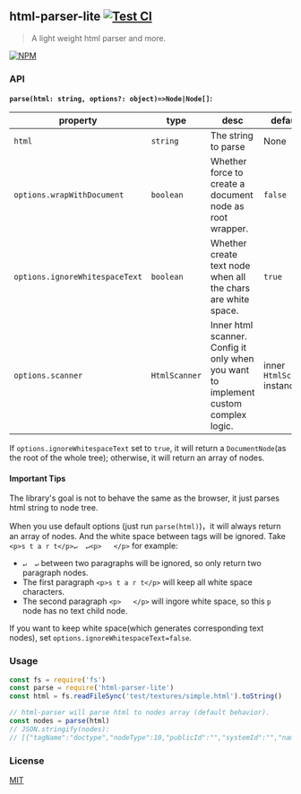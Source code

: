 ## html-parser-lite [![Test CI](https://github.com/creeperyang/html-parser-lite/actions/workflows/node.js.yml/badge.svg)](https://github.com/creeperyang/html-parser-lite/actions/workflows/node.js.yml)

> A light weight html parser and more.

[![NPM](https://nodei.co/npm/html-parser-lite.png?compact=true)](https://nodei.co/npm/html-parser-lite/)

### API

**`parse(html: string, options?: object)=>Node|Node[]`:**


|property|type|desc|defaults|
|--------|---------|-------|-------|
| `html` | `string` | The string to parse | None |
| `options.wrapWithDocument` | `boolean` | Whether force to create a document node as root wrapper. | `false` |
| `options.ignoreWhitespaceText` | `boolean` | Whether create text node when all the chars are white space. | `true` |
| `options.scanner` | `HtmlScanner` | Inner html scanner. Config it only when you want to implement custom complex logic. | inner `HtmlScanner` instance |

If `options.ignoreWhitespaceText` set to `true`, it will return a `DocumentNode`(as the root of the whole tree); otherwise, it will return an array of nodes.

#### Important Tips

The library's goal is not to behave the same as the browser, it just parses html string to node tree.

When you use default options (just run `parse(html)`)，it will always return an array of nodes. And the white space between tags will be ignored. Take `<p>s t a r t</p>↵  ↵<p>   </p>` for example:

- `↵  ↵` between two paragraphs will be ignored, so only return two paragraph nodes.
- The first paragraph `<p>s t a r t</p>` will keep all white space characters.
- The second paragraph `<p>   </p>` will ingore white space, so this `p` node has no text child node.

If you want to keep white space(which generates corresponding text nodes), set `options.ignoreWhitespaceText=false`.

### Usage

```js
const fs = require('fs')
const parse = require('html-parser-lite')
const html = fs.readFileSync('test/textures/simple.html').toString()

// html-parser will parse html to nodes array (default behavior).
const nodes = parse(html)
// JSON.stringify(nodes):
// [{"tagName":"doctype","nodeType":10,"publicId":"","systemId":"","name":"html"},{"tagName":"html","nodeType":1,"childNodes":[{"tagName":"head","nodeType":1,"childNodes":[{"tagName":"meta","nodeType":1,"childNodes":[],"attrs":{"charset":"utf-8"}},{"tagName":"title","nodeType":1,"childNodes":[{"tagName":"text","nodeType":3,"textContent":"hi"}],"attrs":{}}],"attrs":{}},{"tagName":"body","nodeType":1,"childNodes":[{"tagName":"h1","nodeType":1,"childNodes":[{"tagName":"text","nodeType":3,"textContent":"heading title"}],"attrs":{}}],"attrs":{}}],"attrs":{"class":"html-ok","lang":"zh-hans-cn"},"className":"html-ok"}]
```

### License

[MIT](https://opensource.org/licenses/mit-license.php)

